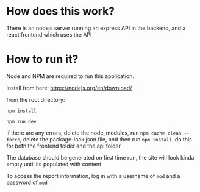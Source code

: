 # How does this work?

There is an nodejs server running an express API in the backend, and a react frontend which uses the API

# How to run it?

Node and NPM are required to run this application.

Install from here: https://nodejs.org/en/download/

from the root directory:

`npm install`

`npm run dev`

if there are any errors, delete the node_modules, run `npm cache clean --force`, delete the package-lock.json file, and then run `npm install`. do this for both the frontend folder and the api folder

The database should be generated on first time run, the site will look kinda empty until its populated with content

To access the report information, log in with a username of `mod` and a password of `mod`
